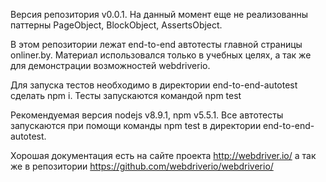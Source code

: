 Версия репозитория v0.0.1. На данный момент еще не реализованны паттерны PageObject, BlockObject, AssertsObject.

В этом репозитории лежат end-to-end автотесты главной страницы onliner.by.
Материал использовался только в учебных целях, а так же для демонстрации возможностей webdriverio.

Для запуска тестов необходимо в директории end-to-end-autotest сделать npm i.
Тесты запускаются командой npm test

Рекомендуемая версия nodejs v8.9.1, npm v5.5.1.
Все автотесты запускаются при помощи команды npm test в директории end-to-end-autotest.

Хорошая документация есть на сайте проекта http://webdriver.io/
а так же в репозитории https://github.com/webdriverio/webdriverio/
